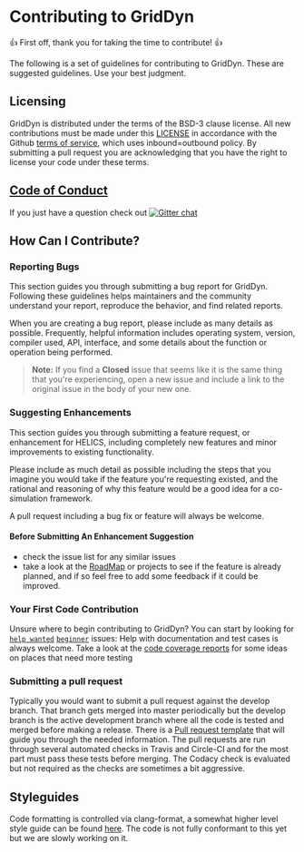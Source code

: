 # Contributing to GridDyn

:+1: First off, thank you for taking the time to contribute! :+1:

The following is a set of guidelines for contributing to GridDyn. These are suggested guidelines. Use your best judgment.

## Licensing

GridDyn is distributed under the terms of the BSD-3 clause license. All new
contributions must be made under this [LICENSE](LICENSE) in accordance with the Github [terms of service](https://help.github.com/en/articles/github-terms-of-service#6-contributions-under-repository-license), which uses inbound=outbound policy. By submitting a pull request you are acknowledging that you have the right to license your code under these terms.

## [Code of Conduct](.github/CODE_OF_CONDUCT.md)

If you just have a question check out [![Gitter chat](https://badges.gitter.im/LLNL/GridDyn.png)](https://gitter.im/LLNL/GridDyn)

## How Can I Contribute?

### Reporting Bugs

This section guides you through submitting a bug report for GridDyn. Following these guidelines helps maintainers and the community understand your report, reproduce the behavior, and find related reports.

When you are creating a bug report, please include as many details as possible. Frequently, helpful information includes operating system, version, compiler used, API, interface, and some details about the function or operation being performed.

> **Note:** If you find a **Closed** issue that seems like it is the same thing that you're experiencing, open a new issue and include a link to the original issue in the body of your new one.

### Suggesting Enhancements

This section guides you through submitting a feature request, or enhancement for HELICS, including completely new features and minor improvements to existing functionality.

Please include as much detail as possible including the steps that you imagine you would take if the feature you're requesting existed, and the rational and reasoning of why this feature would be a good idea for a co-simulation framework.

A pull request including a bug fix or feature will always be welcome.

#### Before Submitting An Enhancement Suggestion

- check the issue list for any similar issues
- take a look at the [RoadMap](ROADMAP.md) or projects to see if the feature is already planned, and if so feel free to add some feedback if it could be improved.

### Your First Code Contribution

Unsure where to begin contributing to GridDyn? You can start by looking for [`help wanted`](https://github.com/LLNL/GridDyn/issues?utf8=%E2%9C%93&q=is%3Aissue+is%3Aopen+label%3A%22help+wanted%22) [`beginner`](https://github.com/LLNL/GridDyn/issues?utf8=%E2%9C%93&q=is%3Aissue+is%3Aopen+label%3A%22help+wanted%22+label%3A%22beginner%22) issues:
Help with documentation and test cases is always welcome. Take a look at the [code coverage reports](https://codecov.io/gh/LLNL/GridDyn) for some ideas on places that need more testing

### Submitting a pull request

Typically you would want to submit a pull request against the develop branch. That branch gets merged into master periodically but the develop branch is the active development branch where all the code is tested and merged before making a release. There is a [Pull request template](.github/PULL_REQUEST_TEMPLATE.md) that will guide you through the needed information. The pull requests are run through several automated checks in Travis and Circle-CI and for the most part must pass these tests before merging. The Codacy check is evaluated but not required as the checks are sometimes a bit aggressive.

## Styleguides

Code formatting is controlled via clang-format, a somewhat higher level style guide can be found [here](https://helics.readthedocs.io/en/latest/developer-guide/style.html). The code is not fully conformant to this yet but we are slowly working on it.

